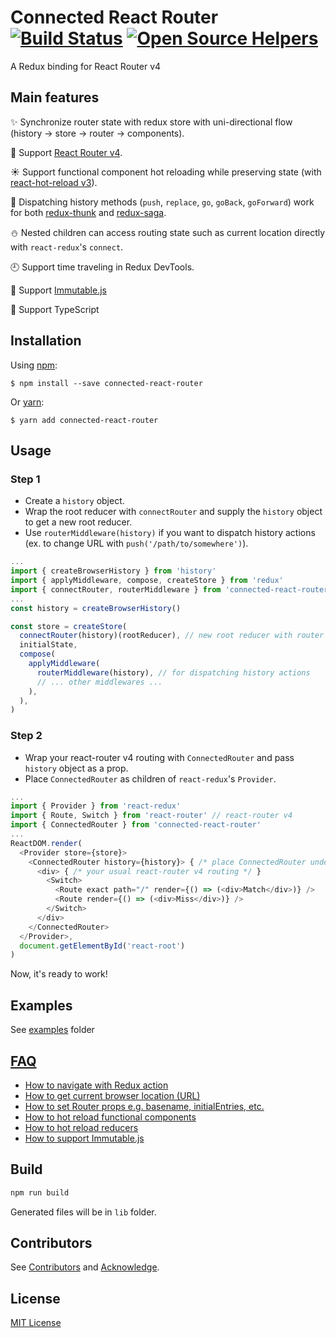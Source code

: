 Connected React Router [![Build Status](https://travis-ci.org/supasate/connected-react-router.svg?branch=master)](https://travis-ci.org/supasate/connected-react-router) [![Open Source Helpers](https://www.codetriage.com/supasate/connected-react-router/badges/users.svg)](https://www.codetriage.com/supasate/connected-react-router)
======================
A Redux binding for React Router v4

Main features
-------------
:sparkles: Synchronize router state with redux store with uni-directional flow (history -> store -> router -> components).

:gift: Support [React Router v4](https://github.com/ReactTraining/react-router).

:sunny: Support functional component hot reloading while preserving state (with [react-hot-reload v3](https://github.com/gaearon/react-hot-loader)).

:tada: Dispatching history methods (`push`, `replace`, `go`, `goBack`, `goForward`) work for both [redux-thunk](https://github.com/gaearon/redux-thunk) and [redux-saga](https://github.com/yelouafi/redux-saga).

:snowman: Nested children can access routing state such as current location directly with `react-redux`'s `connect`.

:clock9: Support time traveling in Redux DevTools.

:gem: Support [Immutable.js](https://facebook.github.io/immutable-js/)

:muscle: Support TypeScript


Installation
-----------
Using [npm](https://www.npmjs.com/):

    $ npm install --save connected-react-router

Or [yarn](https://yarnpkg.com/):

    $ yarn add connected-react-router

Usage
-----
### Step 1

- Create a `history` object.
- Wrap the root reducer with `connectRouter` and supply the `history` object to get a new root reducer.
- Use `routerMiddleware(history)` if you want to dispatch history actions (ex. to change URL with `push('/path/to/somewhere')`).


```js
...
import { createBrowserHistory } from 'history'
import { applyMiddleware, compose, createStore } from 'redux'
import { connectRouter, routerMiddleware } from 'connected-react-router'
...
const history = createBrowserHistory()

const store = createStore(
  connectRouter(history)(rootReducer), // new root reducer with router state
  initialState,
  compose(
    applyMiddleware(
      routerMiddleware(history), // for dispatching history actions
      // ... other middlewares ...
    ),
  ),
)
```

### Step 2


- Wrap your react-router v4 routing with `ConnectedRouter` and pass `history` object as a prop.
- Place `ConnectedRouter` as children of `react-redux`'s `Provider`.

```js
...
import { Provider } from 'react-redux'
import { Route, Switch } from 'react-router' // react-router v4
import { ConnectedRouter } from 'connected-react-router'
...
ReactDOM.render(
  <Provider store={store}>
    <ConnectedRouter history={history}> { /* place ConnectedRouter under Provider */ }
      <div> { /* your usual react-router v4 routing */ }
        <Switch>
          <Route exact path="/" render={() => (<div>Match</div>)} />
          <Route render={() => (<div>Miss</div>)} />
        </Switch>
      </div>
    </ConnectedRouter>
  </Provider>,
  document.getElementById('react-root')
)
```
Now, it's ready to work!


Examples
--------
See [examples](https://github.com/supasate/connected-react-router/tree/master/examples) folder

[FAQ](https://github.com/supasate/connected-react-router/tree/master/FAQ.md)
-----
- [How to navigate with Redux action](https://github.com/supasate/connected-react-router/tree/master/FAQ.md#how-to-navigate-with-redux-action)
- [How to get current browser location (URL)](https://github.com/supasate/connected-react-router/tree/master/FAQ.md#how-to-get-current-browser-location-url)
- [How to set Router props e.g. basename, initialEntries, etc.](https://github.com/supasate/connected-react-router/tree/master/FAQ.md#how-to-set-router-props-eg-basename-initialentries-etc)
- [How to hot reload functional components](https://github.com/supasate/connected-react-router/tree/master/FAQ.md#how-to-hot-reload-functional-components)
- [How to hot reload reducers](https://github.com/supasate/connected-react-router/tree/master/FAQ.md#how-to-hot-reload-reducers)
- [How to support Immutable.js](https://github.com/supasate/connected-react-router/tree/master/FAQ.md#how-to-support-immutablejs)

Build
-----
```bash
npm run build
```
Generated files will be in `lib` folder.

Contributors
------------
See [Contributors](https://github.com/supasate/connected-react-router/graphs/contributors) and [Acknowledge](https://github.com/supasate/connected-react-router/blob/master/ACKNOWLEDGE.md).

License
-------
[MIT License](https://github.com/supasate/connected-react-router/blob/master/LICENSE.md)
